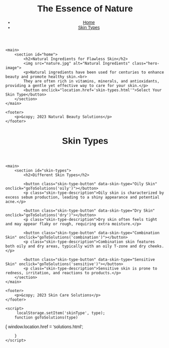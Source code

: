 <!DOCTYPE html>
<html>
<head>
        <title>Natural Beauty Solutions</title>
    <link rel="stylesheet" href="styles.css">
</head>
<body>
    <header>
        <h1>The Essence of Nature</h1>
        <nav>
            <ul>
                <li><a href="index.html" class="active">Home</a></li>
                <li><a href="skin-types.html">Skin Types</a></li>
            </ul>
        </nav>
    </header>

    <main>
        <section id="home">
            <h2>Natural Ingredients for Flawless Skin</h2>
            <img src="nature.jpg" alt="Natural Ingredients" class="hero-image">
            <p>Natural ingredients have been used for centuries to enhance beauty and promote healthy skin.<br>
            They are often rich in vitamins, minerals, and antioxidants, providing a gentle yet effective way to care for your skin.</p>
            <button onclick="location.href='skin-types.html'">Select Your Skin Type</button>
        </section>
    </main>

    <footer>
        <p>&copy; 2023 Natural Beauty Solutions</p>
    </footer>
</body>
</html>
<!DOCTYPE html>
<html>
<head>
    <title>Choose Your Skin Type</title>
    <style>
        body {
            font-family: Arial, sans-serif;
            margin: 20px;
        }
        .skin-type-button {
            cursor: pointer;
            background-color: #3498db;
            color: white;
            border: none;
            padding: 10px 20px;
            margin: 10px 0;
            text-align: center;
            font-size: 16px;
            border-radius: 5px;
            width: 100%;             transition: background-color 0.3s;
            position: relative;         }
        .skin-type-button:hover {
            background-color: #2980b9; 
        }
        .skin-type-button::after {
            content: attr(data-skin-type); 
            position: absolute;
            left: 50%;
            top: 50%;
            transform: translate(-50%, -50%);
            opacity: 0; 
            transition: opacity 0.3s;
        }
        .skin-type-button:hover::after {
            opacity: 1;         }
    </style>
</head>
<body>
    <header>
        <h1>Skin Types</h1>
    </header>

    <main>
        <section id="skin-types">
            <h2>Different Skin Types</h2>

            <button class="skin-type-button" data-skin-type="Oily Skin" onclick="goToSolutions('oily')"></button>
            <p class="skin-type-description">Oily skin is characterized by excess sebum production, leading to a shiny appearance and potential acne.</p>

            <button class="skin-type-button" data-skin-type="Dry Skin" onclick="goToSolutions('dry')"></button>
            <p class="skin-type-description">Dry skin often feels tight and may appear flaky or rough, requiring extra moisture.</p>

            <button class="skin-type-button" data-skin-type="Combination Skin" onclick="goToSolutions('combination')"></button>
            <p class="skin-type-description">Combination skin features both oily and dry areas, typically with an oily T-zone and dry cheeks.</p>

            <button class="skin-type-button" data-skin-type="Sensitive Skin" onclick="goToSolutions('sensitive')"></button>
            <p class="skin-type-description">Sensitive skin is prone to redness, irritation, and reactions to products.</p>
        </section>
    </main>

    <footer>
        <p>&copy; 2023 Skin Care Solutions</p>
    </footer>

    <script>
         localStorage.setItem('skinType', type); 
        function goToSolutions(type) 
{
            window.location.href = 'solutions.html'; 
            
        }
    </script>
</body>
</html>
<!DOCTYPE html>
<html lang="en">
<head>
    <meta charset="UTF-8">
    <meta name="viewport" content="width=device-width, initial-scale=1.0">
    <title>Skin Solutions</title>
    <link rel="stylesheet" href="styles.css">
    <style>
        .solution-info {
            display: none; 
            margin-top: 10px;
            transition: max-height 0.2s ease-out;  
        }

        .solution-label {
            cursor: pointer;
            color: #3498db; 
            display: block; 
            margin: 10px 0; 
            padding: 10px 15px; 
            border: 1px solid transparent; 
            border-radius: 5px; 
            background-color: white; 
            transition: background-color 0.3s, border 0.3s; 
        }

        .solution-label:hover {
            color: #2980b9; 
            border: 1px solid #2980b9; 
            background-color: #f0f8ff; 
        }
    </style>
</head>
<body>
    <header>
        <h1>Skin Solutions</h1>
        <nav>
            <ul>
                <li><a href="index.html">Home</a></li>
                <li><a href="skin-types.html">Skin Types</a></li>
            </ul>
        </nav>
    </header>

    <main>
        <section id="solutions">
            <h2>Your Skin Solutions</h2>
            <div id="solution-content"></div>
            <button onclick="goBack()">Back to Skin Types</button>
        </section>
    </main>

    <footer>
        <p>&copy; 2023 Natural Beauty Solutions</p>
    </footer>

    <script>
        const skinType = localStorage.getItem('skinType');
        const solutionContent = document.getElementById('solution-content');
        let solutions = '';

        function toggleVisibility(id) {
            const info = document.getElementById(id);
            info.style.display = (info.style.display === "none" || info.style.display === "") ? "block" : "none";
        }

        switch (skinType) {
            case 'oily':
                solutions = `
                    <div>
                        <span class="solution-label" onclick="toggleVisibility('oily-acne')">Acne & Pimples</span>
                        <div id="oily-acne" class="solution-info">
                            <p>Use Tea Tree Oil and Aloe Vera. Apply a few drops of Tea Tree Oil mixed with a carrier oil (like coconut oil) directly on the affected area twice daily for 2 weeks.</p>
                        </div>
                        <span class="solution-label" onclick="toggleVisibility('oily-dark-spots')">Dark Spots</span>
                        <div id="oily-dark-spots" class="solution-info">
                            <p>Use Lemon Juice and Aloe Vera. Apply lemon juice mixed with Aloe Vera gel on dark spots. Leave it on for 10-15 minutes and rinse off. Use every other day for 3 weeks.</p>
                        </div>
                        <span class="solution-label" onclick="toggleVisibility('oily-dark-circles')">Dark Circles</span>
                        <div id="oily-dark-circles" class="solution-info">
                            <p>Apply a mixture of Aloe Vera gel and cucumber juice under the eyes. Leave it on for 15-20 minutes and rinse off. Use daily for best results.</p>
                        </div>
                    </div>
                `;
                break;
            case 'dry':
                solutions = `
                    <div>
                        <span class="solution-label" onclick="toggleVisibility('dry-acne')">Acne & Pimples</span>
                        <div id="dry-acne" class="solution-info">
                            <p>Use Honey and Cinnamon. Mix 1 tablespoon of honey with 1/2 teaspoon of cinnamon. Apply to the affected area and leave it on for 10-15 minutes. Rinse off with warm water. Use once a week.</p>
                        </div>
                        <span class="solution-label" onclick="toggleVisibility('dry-dark-spots')">Dark Spots</span>
                        <div id="dry-dark-spots" class="solution-info">
                            <p>Use a mixture of yogurt and turmeric. Apply on dark spots and leave it for 20 minutes before rinsing off. Use 2-3 times a week.</p>
                        </div>
                        <span class="solution-label" onclick="toggleVisibility('dry-dark-circles')">Dark Circles</span>
                        <div id="dry-dark-circles" class="solution-info">
                            <p>Apply almond oil under the eyes before bedtime. Gently massage and leave it overnight. Use daily for best results.</p>
                        </div>
                    </div>
                `;
                break;
            case 'combination':
                solutions = `
                    <div>
                        <span class="solution-label" onclick="toggleVisibility('combination-acne')">Acne & Pimples</span>
                        <div id="combination-acne" class="solution-info">
                            <p>Use Jojoba Oil and Honey. Mix equal parts of Jojoba oil and honey, apply to the affected areas, and leave it on for 20 minutes. Rinse off with warm water. Use 2-3 times a week.</p>
                        </div>
                        <span class="solution-label" onclick="toggleVisibility('combination-dark-spots')">Dark Spots</span>
                        <div id="combination-dark-spots" class="solution-info">
                            <p>Use a mixture of papaya and honey. Apply on dark spots and leave it for 20 minutes before rinsing off. Use 2-3 times a week.</p>
                        </div>
                        <span class="solution-label" onclick="toggleVisibility('combination-dark-circles')">Dark Circles</span>
                        <div id="combination-dark-circles" class="solution-info">
                            <p>Use a mixture of potato juice and cucumber juice. Apply under the eyes and leave it for 15-20 minutes. Rinse off with cool water. Use daily for best results.</p>
                        </div>
                    </div>
                `;
                break;
            case 'sensitive':
                solutions = `
                    <div>                       
                        <span class="solution-label" onclick="toggleVisibility('sensitive-acne')">Acne & Pimples</span>
                        <div id="sensitive-acne" class="solution-info">
                            <p>Use Chamomile tea. Brew chamomile tea, let it cool, and use it as a toner on the affected areas. Apply twice daily.</p>
                        </div>
                        <span class="solution-label" onclick="toggleVisibility('sensitive-dark-spots')">Dark Spots</span>
                        <div id="sensitive-dark-spots" class="solution-info">
                            <p>Use a mixture of honey and lemon juice. Apply on dark spots and leave it for 10 minutes before rinsing off. Use once a week.</p>
                        </div>
                        <span class="solution-label" onclick="toggleVisibility('sensitive-dark-circles')">Dark Circles</span>
                        <div id="sensitive-dark-circles" class="solution-info">
                            <p>Use cold green tea bags. Place cooled green tea bags over your eyes for 10-15 minutes. Use daily for best results.</p>
                        </div>
                    </div>
                `;
                break;
            default:
                solutions = `<p>Please select a skin type to see the solutions.</p>`;
        }

        solutionContent.innerHTML = solutions;

        function goBack() {
            window.history.back();
        }
    </script>
</body>
</html>
body {
    font-family: 'Arial', sans-serif;
    line-height: 1.6;
    margin: 0;
    padding: 0;
    background-color: #f4f4f4;
    color: #333;
}

header {
    background: #2c3e50;
    color: #ecf0f1;
    padding: 20px 0;
    text-align: center;
}

nav ul {
    list-style: none;
    padding: 0;
}

nav ul li {
    display: inline;
    margin: 0 15px;
}

nav ul li a {
    color: #ecf0f1;
    text-decoration: none;
    transition: color 0.3s;
}

nav ul li a:hover {
    color: #3498db;
}

main {
    padding: 20px;
    max-width: 1200px;
    margin: auto;
}

.hero-image {
    max-width: 100%;
    height: auto;
    border-radius: 5px;
    box-shadow: 0 2px 10px rgba(0, 0, 0, 0.1);
}

button {
    background: #3498db;
    color: #ffffff;
    border: none;
    padding: 10px 20px;
    border-radius: 5px;
    cursor: pointer;
    font-size: 16px;
    transition: background 0.3s;
}

button:hover {
    background: #2980b9;
}

.skin-type {
    background: #ffffff;
    margin: 10px 0;
    padding: 15px;
    border-radius: 5px;
    cursor: pointer;
    text-align: center;
    box-shadow: 0 0 10px rgba(0, 0, 0, 0.1);
    transition: transform 0.2s;
    width: 100%;
    font-size: 16px;
}

.skin-type:hover {
    transform: scale(1.05);
}

.hidden {
    display: none;
}

footer {
    background: #2c3e50;
    color: #ecf0f1;
    text-align: center;
    padding: 10px 0;
    position: relative;
    bottom: 0;
    width: 100%;
}
